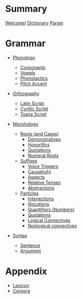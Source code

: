 # Summary

[Welcome!](./welcome.md)
[Dictionary]()
[Parser]()

# Grammar

- [Phonology]()
  - [Consonants](./phonology/consonants.md)
  - [Vowels](./phonology/vowels.md)
  - [Phonotactics](./phonology/phonotactics.md)
  - [Pitch Accent](./phonology/pitch-accent.md)

- [Orthography]()
  - [Latin Script](./orthography/latin.md)
  - [Cyrillic Script](./orthography/cyrillic.md)
  - [Tsana Script](./orthography/tsana.md)

- [Morphology](./morphology/index.md)
  - [Roots (and Cases)]()
    - [Demonstratives]()
    - [Honorifics]()
    - [Quotations]()
    - [Numeral Roots]()
  - [Suffixes]()
    - [Voice Triggers]()
    - [Causativity]()
    - [Aspects]()
    - [Relative Tenses]()
    - [Abstractions]()
  - [Particles]()
    - [Interjections]()
    - [Illocutions]()
    - [Quantifiers (Numbers)]()
    - [Quotations]()
    - [Logical Connectives]()
    - [Nonlogical connectives]()

- [Syntax](./syntax/index.md)
  - [Sentence]()
  - [Argument]()

# Appendix

- [Lexicon]()
- [Corpora]()
